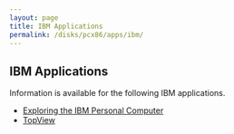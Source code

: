 ```yaml
---
layout: page
title: IBM Applications
permalink: /disks/pcx86/apps/ibm/
---
```


IBM Applications
---

Information is available for the following IBM applications.

* [Exploring the IBM Personal Computer](exploring/)
* [TopView](topview/)
